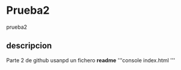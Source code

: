 # Prueba2
prueba2
## descripcion
Parte 2 de github usanpd un fichero **readme**
'''console
index.html
'''
